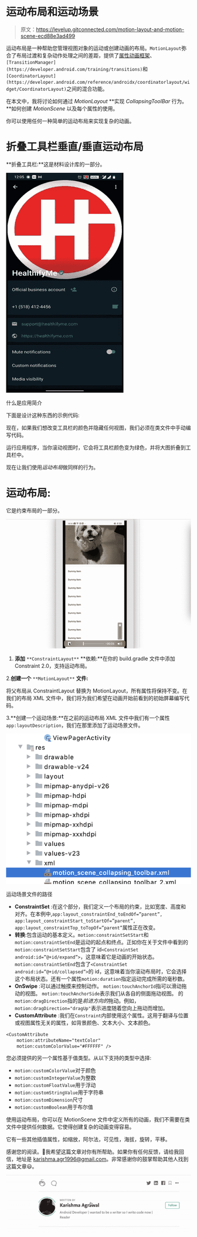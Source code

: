 # 运动布局和运动场景

> 原文：<https://levelup.gitconnected.com/motion-layout-and-motion-scene-ecd88e3ad499>

运动布局是一种帮助您管理视图对象的运动或创建动画的布局。`MotionLayout`弥合了布局过渡和复杂动作处理之间的差距，提供了[属性动画框架](https://developer.android.com/guide/topics/graphics/prop-animation)、`[TransitionManager](https://developer.android.com/training/transitions)`和`[CoordinatorLayout](https://developer.android.com/reference/androidx/coordinatorlayout/widget/CoordinatorLayout)`之间的混合功能。

在本文中，我将讨论如何通过 *MotionLayout* **实现 *CollapsingToolBar* 行为。**如何创建 *MotionScene* 以及每个属性的使用。

你可以使用任何一种简单的运动布局来实现复杂的动画。

# 折叠工具栏垂直/垂直运动布局

**折叠工具栏:**这是材料设计库的一部分。

![](img/92447a0df553cc26e6a2592aaf60d172.png)

什么是应用简介

下面是设计这种东西的示例代码:

现在，如果我们想改变工具栏的颜色并隐藏任何视图，我们必须在类文件中手动编写代码。

运行应用程序，当你滚动视图时，它会将工具栏颜色变为绿色，并将大图折叠到工具栏中。

现在让我们使用*运动布局*做同样的行为。

# 运动布局:

它是约束布局的一部分。

![](img/36cfbc228530de514b2a3e7e30dc7e83.png)

1.  **添加** `**ConstraintLayout**` **依赖:**在你的 build.gradle 文件中添加 Constraint 2.0，支持运动布局。

2.**创建一个** `**MotionLayout**` **文件:**

将父布局从 ConstraintLayout 替换为 MotionLayout，所有属性将保持不变。在我们的布局 XML 文件中，我们将为我们希望在动画开始前看到的初始屏幕编写代码。

3.**创建一个运动场景:**在之前的运动布局 XML 文件中我们有一个属性`app:layoutDescription`，我们在那里添加了运动场景文件。

![](img/dc932a4ea96096ee4e5696a6050bd0c0.png)

运动场景文件的路径

*   **ConstraintSet** :在这个部分，我们定义一个布局的约束，比如宽度、高度和对齐。在本例中,`app:layout_constraintEnd_toEndOf=”parent”, app:layout_constraintStart_toStartOf=”parent”, app:layout_constraintTop_toTopOf=”parent”`属性正在改变。
*   **转换**:包含运动的基本定义。`motion:constraintSetStart`和`motion:constraintSetEnd`是运动的起点和终点。正如你在关于文件中看到的`motion:constraintSetStart`包含了 id`<ConstraintSet android:id=”@+id/expand”>`，这意味着它是动画的开始状态。`motion:constraintSetEnd`包含了`<ConstraintSet android:id=”@+id/collapsed”>`的 id，这意味着当你滚动布局时，它会选择这个布局状态。还有一个属性`motion:duration`指定运动完成所需的毫秒数。
*   **OnSwipe** :可以通过触摸来控制动作。
    `motion:touchAnchorId`指可以滑动拖动的视图。
    `motion:touchAnchorSide`表示我们从各自的侧面拖动视图。
    的`motion:dragDirection`指的是*前进方向的*拖动。例如，`motion:dragDirection="dragUp"`表示进度随着您向上拖动而增加。
*   **CustomAttribute** :我们在`Constraint`内部使用这个属性。这用于翻译与位置或视图属性无关的属性，如背景颜色、文本大小、文本颜色。

```
<CustomAttribute
    motion:attributeName="textColor"
    motion:customColorValue="#FFFFFF" />
```

您必须提供的另一个属性基于值类型。从以下支持的类型中选择:

*   `motion:customColorValue`对于颜色
*   `motion:customIntegerValue`为整数
*   `motion:customFloatValue`用于浮动
*   `motion:customStringValue`用于字符串
*   `motion:customDimension`尺寸
*   `motion:customBoolean`用于布尔值

使用运动布局，你可以在 MotionScene 文件中定义所有的动画，我们不需要在类文件中提供任何数据。它使得创建复杂的动画变得容易。

它有一些其他插值属性，如缩放，阿尔法，可见性，海拔，旋转，平移。

感谢您的阅读。👏我希望这篇文章对你有所帮助。如果你有任何反馈，请给我回信，地址是 karishma.agr1996@gmail.com。非常感谢你的鼓掌帮助其他人找到这篇文章😃。

![](img/8cc9201c589f49c61db3ccfb8c0f87a5.png)
